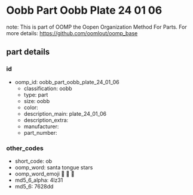 # Oobb Part Oobb Plate 24 01 06  

note: This is part of OOMP the Oopen Organization Method For Parts. For more details: https://github.com/oomlout/oomp_base

##  part details





### id
* oomp_id: oobb_part_oobb_plate_24_01_06
  * classification: oobb
  * type: part
  * size: oobb
  * color: 
  * description_main: plate_24_01_06
  * description_extra: 
  * manufacturer: 
  * part_number: 

### other_codes
* short_code: ob
* oomp_word: santa tongue stars
* oomp_word_emoji :santa: :tongue: :stars:
* md5_6_alpha: 4lz31
* md5_6: 7628dd